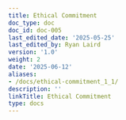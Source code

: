 ```yaml
---
title: Ethical Commitment
doc_type: doc
doc_id: doc-005
last_edited_date: '2025-05-25'
last_edited_by: Ryan Laird
version: '1.0'
weight: 2
date: '2025-06-12'
aliases:
- /docs/ethical-commitment_1_1/
description: ''
linkTitle: Ethical Commitment
type: docs
---
```


<!-- Unsupported block type: unsupported -->
